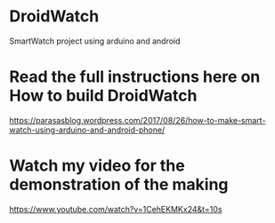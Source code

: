 # DroidWatch
SmartWatch project using arduino and android

# Read the full instructions here on How to build DroidWatch

https://parasasblog.wordpress.com/2017/08/26/how-to-make-smart-watch-using-arduino-and-android-phone/

# Watch my video for the demonstration of the making

https://www.youtube.com/watch?v=1CehEKMKx24&t=10s

